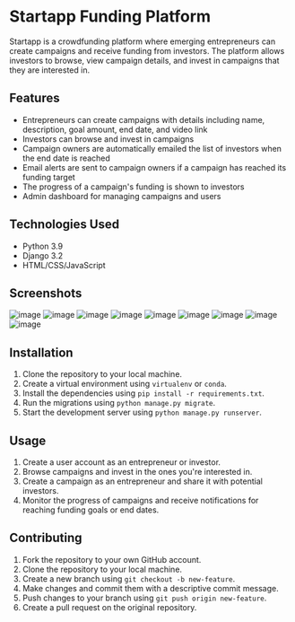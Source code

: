 # Startapp Funding Platform

Startapp is a crowdfunding platform where emerging entrepreneurs can create campaigns and receive funding from investors. The platform allows investors to browse, view campaign details, and invest in campaigns that they are interested in.

## Features

- Entrepreneurs can create campaigns with details including name, description, goal amount, end date, and video link
- Investors can browse and invest in campaigns
- Campaign owners are automatically emailed the list of investors when the end date is reached
- Email alerts are sent to campaign owners if a campaign has reached its funding target
- The progress of a campaign's funding is shown to investors
- Admin dashboard for managing campaigns and users

## Technologies Used

- Python 3.9
- Django 3.2
- HTML/CSS/JavaScript

## Screenshots
![image](https://user-images.githubusercontent.com/94118508/236617139-89aa0f5c-dcf4-4397-8796-23780c4a71b3.png)
![image](https://user-images.githubusercontent.com/94118508/236617161-a234e2f2-dc4a-44bb-ade1-340da3d68d4f.png)
![image](https://user-images.githubusercontent.com/94118508/236617211-720e9edd-4819-40c9-bc7f-dd150aada8dc.png)
![image](https://user-images.githubusercontent.com/94118508/236617220-1a9e004f-f744-488c-9218-a89c1fd95d3b.png)
![image](https://user-images.githubusercontent.com/94118508/236617230-e6ed92da-158d-49fb-a960-d64b2f131f05.png)
![image](https://user-images.githubusercontent.com/94118508/236617310-28405a60-c496-4b4a-b48c-cca6347513ae.png)
![image](https://user-images.githubusercontent.com/94118508/236617318-4d84a401-742f-4127-b209-79198a54f58d.png)
![image](https://user-images.githubusercontent.com/94118508/236617336-ac1fa7ad-4c2e-4841-87fd-a414224e9e24.png)
![image](https://user-images.githubusercontent.com/94118508/236617353-0b18ef07-7e7e-4897-8c10-96269e648a4d.png)


## Installation

1. Clone the repository to your local machine.
2. Create a virtual environment using `virtualenv` or `conda`.
3. Install the dependencies using `pip install -r requirements.txt`.
5. Run the migrations using `python manage.py migrate`.
6. Start the development server using `python manage.py runserver`.

## Usage

1. Create a user account as an entrepreneur or investor.
2. Browse campaigns and invest in the ones you're interested in.
3. Create a campaign as an entrepreneur and share it with potential investors.
4. Monitor the progress of campaigns and receive notifications for reaching funding goals or end dates.

## Contributing

1. Fork the repository to your own GitHub account.
2. Clone the repository to your local machine.
3. Create a new branch using `git checkout -b new-feature`.
4. Make changes and commit them with a descriptive commit message.
5. Push changes to your branch using `git push origin new-feature`.
6. Create a pull request on the original repository.
